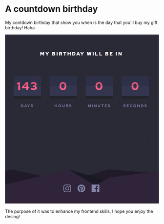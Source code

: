 # A countdown birthday

My contdown birthday that show you when is the day that you'll buy my gift birthday! Haha

![Algorithm schema](./images/countdown-site.PNG)

The purpose of it was to enhance my frontend skills, I hope you enjoy the desing!

